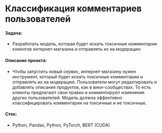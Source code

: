 # Классификация комментариев пользователей

#### Задача: 
- Разработать модель, которая будет искать токсичные комментарии клиентов интернет-магазина и отправлять их на модерацию

#### Описание проекта:
- Чтобы запустить новый сервис, интернет-магазину нужен инструмент, который будет искать токсичные комментарии и отправлять их на модерацию. Пользователи могут редактировать и добавлять описания продуктов, как в вики-сообществах. То есть клиенты предлагают свои правки и комментируют изменения других пользователей. Модель должна эффективно классифицировать комментарии на токсичные и не токсичные.

#### Стек:
- Python, Pandas, Python, PyTorch, BERT (CUDA)
